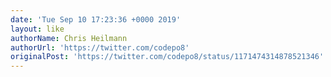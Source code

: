 ```yaml
---
date: 'Tue Sep 10 17:23:36 +0000 2019'
layout: like
authorName: Chris Heilmann
authorUrl: 'https://twitter.com/codepo8'
originalPost: 'https://twitter.com/codepo8/status/1171474314878521346'
---
```

